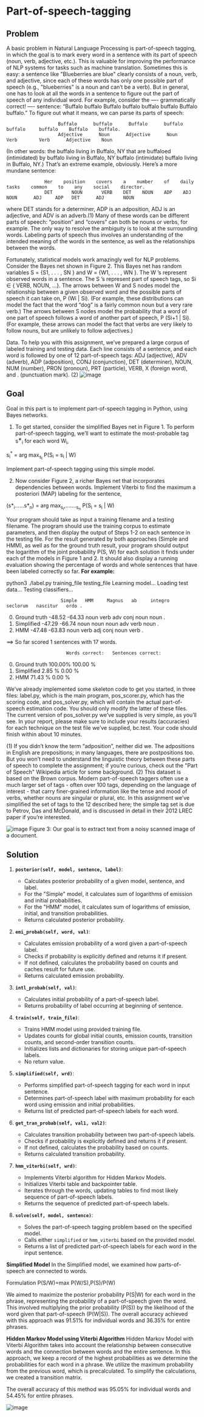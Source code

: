 # Part-of-speech-tagging
## Problem
A basic problem in Natural Language Processing is part-of-speech tagging, in which the goal is to mark every word in a sentence with its part of speech (noun, verb, adjective, etc.). This is valuable for improving the performance of NLP systems for tasks such as machine translation.
Sometimes this is easy: a sentence like "Blueberries are blue" clearly consists of a noun, verb, and adjective, since each of these words has only one possible part of speech (e.g., "blueberries" is a noun and can’t be a verb).
But in general, one has to look at all the words in a sentence to figure out the part of speech of any individual word. For example, consider the —- grammatically correct! —- sentence: “Buffalo buffalo Buffalo buffalo buffalo buffalo Buffalo buffalo.” To figure out what it means, we can parse its parts of speech:

                       Buffalo      buffalo      Buffalo      buffalo     buffalo     buffalo    Buffalo    buffalo.
                       Adjective      Noun      Adjective      Noun        Verb        Verb      Adjective    Noun

(In other words: the buffalo living in Buffalo, NY that are buffaloed (intimidated) by buffalo living in
Buffalo, NY buffalo (intimidate) buffalo living in Buffalo, NY.) That’s an extreme example, obviously. Here’s a more mundane sentence:

                  Her    position    covers    a    number    of    daily    tasks    common    to    any    social    director.
                  DET       NOUN       VERB    DET    NOUN    ADP    ADJ      NOUN      ADJ     ADP   DET      ADJ       NOUN

where DET stands for a determiner, ADP is an adposition, ADJ is an adjective, and ADV is an adverb.(1) Many of these words can be different parts of speech: “position” and “covers” can both be nouns or verbs, for example. The only way to resolve the ambiguity is to look at the surrounding words. Labeling parts of speech thus involves an understanding of the intended meaning of the words in the sentence, as well as the relationships between the words.

Fortunately, statistical models work amazingly well for NLP problems. Consider the Bayes net shown in Figure 2. This Bayes net has random variables S = {S1, . . . , SN } and W = {W1, . . . , WN }. The W ’s represent observed words in a sentence. The S ’s represent part of speech tags, so Si ∈ { VERB, NOUN, ...}. The arrows between W and S nodes model the relationship between a given observed word and the possible parts of speech it can take on, P (Wi | Si). (For example, these distributions can model the fact that the word “dog” is a fairly common noun but a very rare verb.) The arrows between S nodes model the probability that a word of one part of speech follows a word of another part of speech, P (Si+1 | Si). (For example, these arrows can model the fact that verbs are very likely to follow nouns, but are unlikely to follow adjectives.)

Data. To help you with this assignment, we’ve prepared a large corpus of labeled training and testing data.
Each line consists of a sentence, and each word is followed by one of 12 part-of-speech tags: ADJ (adjective), ADV (adverb), ADP (adposition), CONJ (conjunction), DET (determiner), NOUN, NUM (number), PRON (pronoun), PRT (particle), VERB, X (foreign word), and . (punctuation mark). (2)
![image](https://github.com/user-attachments/assets/e31c00e5-fe6a-4bcb-b851-2631e9af8580)

## Goal
Goal in this part is to implement part-of-speech tagging in Python, using Bayes networks.
1. To get started, consider the simplified Bayes net in Figure 1. To perform part-of-speech tagging, we’ll want to estimate the most-probable tag s<sup>∗</sup><sub>i</sub> for each word W<sub>i</sub>,
   
  s<sub>i</sub><sup>*</sup> = arg max<sub>s<sub>i</sub></sub> P(S<sub>i</sub> = s<sub>i</sub> | W)

  Implement part-of-speech tagging using this simple model.

2. Now consider Figure 2, a richer Bayes net that incorporates dependencies between words. Implement Viterbi to find the maximum a posteriori (MAP) labeling for the sentence,
   
  (s*<sub>i</sub>......s*<sub>n</sub>) = arg max<sub>s<sub>i</sub></sub>,.......<sub>s<sub>n</sub></sub> P(S<sub>i</sub> = s<sub>i</sub> | W)

Your program should take as input a training filename and a testing filename. The program should use the training corpus to estimate parameters, and then display the output of Steps 1-2 on each sentence in the testing file. For the result generated by both approaches (Simple and HMM), as well as for the ground truth result, your program should output the logarithm of the joint probability P(S, W) for each solution it finds under each of the models in Figure 1 and 2. It should also display a running evaluation showing the
percentage of words and whole sentences that have been labeled correctly so far. **For example:**

  python3 ./label.py training_file testing_file
  Learning model...
  Loading test data...
  Testing classifiers...
  
                        Simple   HMM     Magnus   ab     integro      seclorum   nascitur   ordo .
  0. Ground truth       -48.52   -64.33   noun   verb     adv           conj       noun     noun .
  1. Simplified         -47.29   -66.74   noun   noun     noun           adv       verb     noun .
  2. HMM                 -47.48   -63.83   noun   verb     adj           conj      noun     verb .
  
  ==> So far scored 1 sentences with 17 words.
  
                          Words correct:   Sentences correct:
  0. Ground truth             100.00%         100.00 %
  1. Simplified                 2.85 %         0.00 %
  2. HMM                        71.43 %         0.00 %

We’ve already implemented some skeleton code to get you started, in three files: label.py, which is the main program, pos_scorer.py, which has the scoring code, and pos_solver.py, which will contain the actual part-of-speech estimation code. You should only modify the latter of these files. The current version of pos_solver.py we’ve supplied is very simple, as you’ll see. In your report, please make sure to include your results (accuracies) for each technique on the test file we’ve supplied, bc.test. Your code should finish
within about 10 minutes.

(1)
If you didn’t know the term “adposition”, neither did we. The adpositions in English are prepositions; in many languages,
there are postpositions too. But you won’t need to understand the linguistic theory between these parts of speech to complete
the assignment; if you’re curious, check out the "Part of Speech" Wikipedia article for some background.
(2) This dataset is based on the Brown corpus. Modern part-of-speech taggers often use a much larger set of tags - often over
100 tags, depending on the language of interest - that carry finer-grained information like the tense and mood of verbs,
whether nouns are singular or plural, etc. In this assignment we’ve simplified the set of tags to the 12 described here; the
simple tag set is due to Petrov, Das and McDonald, and is discussed in detail in their 2012 LREC paper if you’re interested.

![image](https://github.com/user-attachments/assets/2b8a211d-0aff-4808-a90f-d8ef851cf373)
Figure 3: Our goal is to extract text from a noisy scanned image of a document.


## Solution
1. **`posterior(self, model, sentence, label)`**:
   - Calculates posterior probability of a given model, sentence, and label.
   - For the "Simple" model, it calculates sum of logarithms of emission and initial probabilities.
   - For the "HMM" model, it calculates sum of logarithms of emission, initial, and transition probabilities.
   - Returns calculated posterior probability.

2. **`emi_probab(self, word, val)`**:
   - Calculates emission probability of a word given a part-of-speech label.
   - Checks if probability is explicitly defined and returns it if present.
   - If not defined, calculates the probability based on counts and caches result for future use.
   - Returns calculated emission probability.

3. **`intl_probab(self, val)`**:
   - Calculates initial probability of a part-of-speech label.
   - Returns probability of label occurring at beginning of sentence.

4. **`train(self, train_file)`**:
   - Trains HMM model using provided training file.
   - Updates counts for global initial counts, emission counts, transition counts, and second-order transition counts.
   - Initializes lists and dictionaries for storing unique part-of-speech labels.
   - No return value.

5. **`simplified(self, wrd)`**:
   - Performs simplified part-of-speech tagging for each word in input sentence.
   - Determines part-of-speech label with maximum probability for each word using emission and initial probabilities.
   - Returns list of predicted part-of-speech labels for each word.

6. **`get_tran_probab(self, val1, val2)`**:
   - Calculates transition probability between two part-of-speech labels.
   - Checks if probability is explicitly defined and returns it if present.
   - If not defined, calculates the probability based on counts.
   - Returns calculated transition probability.

7. **`hmm_viterbi(self, wrd)`**:
   - Implements Viterbi algorithm for Hidden Markov Models.
   - Initializes Viterbi table and backpointer table.
   - Iterates through the words, updating tables to find most likely sequence of part-of-speech labels.
   - Returns the sequence of predicted part-of-speech labels.

8. **`solve(self, model, sentence)`**:
   - Solves the part-of-speech tagging problem based on the specified model.
   - Calls either `simplified` or `hmm_viterbi` based on the provided model.
   - Returns a list of predicted part-of-speech labels for each word in the input sentence.
   
 **Simplified Model**
In the Simplified model, we examined how parts-of-speech are connected to words.

Formulation
P(S/W)=max P(W/S),P(S)/P(W)

We aimed to maximize the posterior probability P(S|W) for each word in the phrase, representing the probability of a part-of-speech given the word. This involved multiplying the prior probability (P(S)) by the likelihood of the word given that part-of-speech (P(W|S)). The overall accuracy achieved with this approach was 91.51% for individual words and 36.35% for entire phrases.


**Hidden Markov Model using Viterbi Algorithm**
Hidden Markov Model with Viterbi Algorithm takes into account the relationship between consecutive words and the connection between words and the entire sentence. In this approach, we keep a record of the highest probabilities as we determine the probabilities for each word in a phrase. We utilize the maximum probability from the previous word, which is precalculated. To simplify the calculations, we created a transition matrix.

The overall accuracy of this method was 95.05% for individual words and 54.45% for entire phrases.


![image](https://github.com/user-attachments/assets/5e78c4c8-2f4b-46de-a635-485f484ff909)

